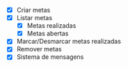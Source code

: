 - [x] Criar metas
- [x] Listar metas
	- [x] Metas realizadas
	- [x] Metas abertas
- [x] Marcar/Desmarcar metas realizadas
- [x] Remover metas
- [x] Sistema de mensagens